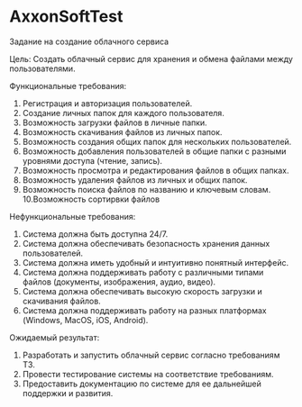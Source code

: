 # AxxonSoftTest
Задание на создание облачного сервиса

Цель: Создать облачный сервис для хранения и обмена файлами между пользователями.

Функциональные требования:
1. Регистрация и авторизация пользователей.
2. Создание личных папок для каждого пользователя.
3. Возможность загрузки файлов в личные папки.
4. Возможность скачивания файлов из личных папок.
5. Возможность создания общих папок для нескольких пользователей.
6. Возможность добавления пользователей в общие папки с разными уровнями доступа (чтение, запись).
7. Возможность просмотра и редактирования файлов в общих папках.
8. Возможность удаления файлов из личных и общих папок.
9. Возможность поиска файлов по названию и ключевым словам.
10.Возможность сортирвки файлов

Нефункциональные требования:
1. Система должна быть доступна 24/7.
2. Система должна обеспечивать безопасность хранения данных пользователей.
3. Система должна иметь удобный и интуитивно понятный интерфейс.
4. Система должна поддерживать работу с различными типами файлов (документы, изображения, аудио, видео).
5. Система должна обеспечивать высокую скорость загрузки и скачивания файлов.
6. Система должна поддерживать работу на разных платформах (Windows, MacOS, iOS, Android).

Ожидаемый результат:
1. Разработать и запустить облачный сервис согласно требованиям ТЗ.
2. Провести тестирование системы на соответствие требованиям.
3. Предоставить документацию по системе для ее дальнейшей поддержки и развития.

